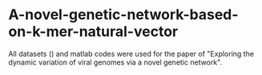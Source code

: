 # A-novel-genetic-network-based-on-k-mer-natural-vector


All datasets () and matlab codes were used for the paper of "Exploring the dynamic variation of viral genomes via a novel genetic network".
